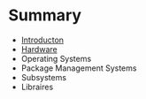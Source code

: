 # Summary

* [Introducton](documentation/Introducton.md)
* [Hardware](documentation/Hardware.md)
* Operating Systems
* Package Management Systems
* Subsystems
* Libraires

